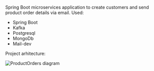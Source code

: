 Spring Boot microservices application to create customers and send product order details via email.
Used:
- Spring Boot
- Kafka
- Postgresql
- MongoDb
- Mail-dev

Project arhitecture:

![ProductOrders diagram](https://github.com/user-attachments/assets/dbce5220-616d-45c5-a471-88fcc77b98b2)

